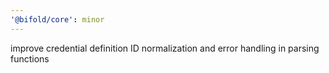 ```yaml
---
'@bifold/core': minor
---
```


improve credential definition ID normalization and error handling in parsing functions
